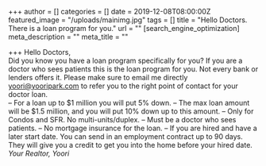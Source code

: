 +++
author = []
categories = []
date = 2019-12-08T08:00:00Z
featured_image = "/uploads/mainimg.jpg"
tags = []
title = "Hello Doctors. There is a loan program for you."
url = ""
[search_engine_optimization]
meta_description = ""
meta_title = ""

+++
Hello Doctors,   
Did you know you have a loan program specifically for you? If you are a doctor who sees patients this is the loan program for you. Not every bank or lenders offers it. Please make sure to email me directly yoori@yooripark.com to refer you to the right point of contact for your doctor loan.   
– For a loan up to $1 million you will put 5% down. – The max loan amount will be $1.5 million, and you will put 10% down up to this amount. – Only for Condos and SFR. No multi-units/duplex. – Must be a doctor who sees patients. – No mortgage insurance for the loan. – If you are hired and have a later start date. You can send in an employment contract up to 90 days. They will give you a credit to get you into the home before your hired date.   
_Your Realtor, Yoori_